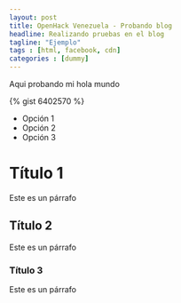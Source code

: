 ```yaml
---
layout: post
title: OpenHack Venezuela - Probando blog
headline: Realizando pruebas en el blog
tagline: "Ejemplo"
tags : [html, facebook, cdn]
categories : [dummy]
---
```


Aqui probando mi hola mundo

{% gist 6402570 %}

* Opción 1
* Opción 2
* Opción 3

# Título 1

Este es un párrafo

## Título 2

Este es un párrafo

### Título 3

Este es un párrafo
